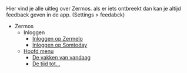 Hier vind je alle uitleg over Zermos. als er iets ontbreekt dan kan je altijd feedback geven in de app. (Settings > feedabck) 

- Zermos
  - Inloggen
    - [Inloggen op Zermelo](Inloggen/InloggenOpZermelo#inloggen-op-zermelo)
    - [Inloggen op Somtoday](Inloggen/InloggenOpSomtoday#inloggen-op-somtoday)
  - [Hoofd menu](HoofdMenu/Panelen)
    -  [De vakken van vandaag](HoofdMenu/Panelen#de-vakken-van-vandaag)
    -  [De tijd tot...](HoofdMenu/Panelen#de-tijd-tot...)
